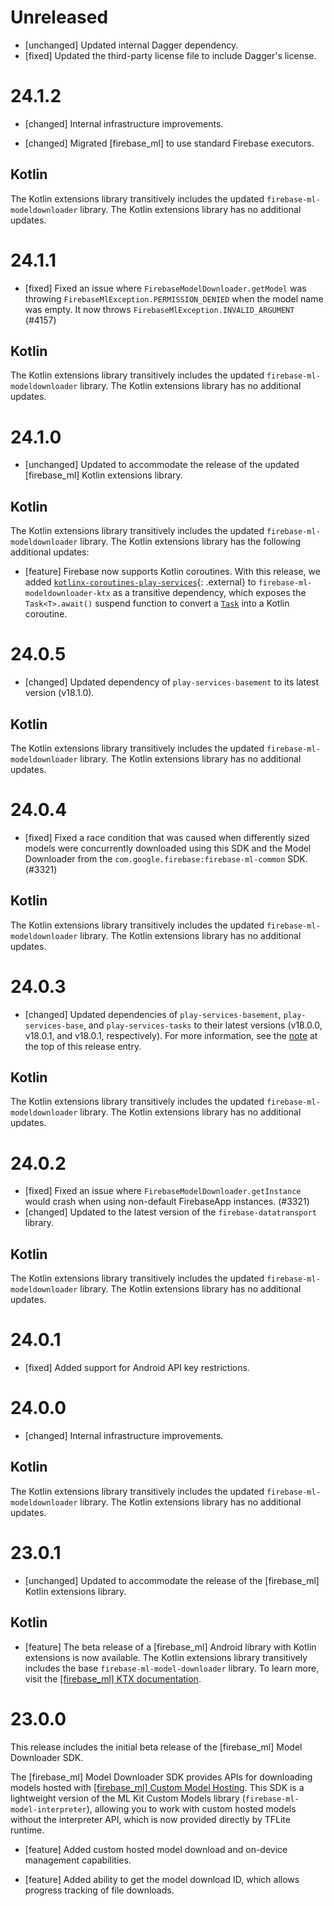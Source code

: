 # Unreleased

- [unchanged] Updated internal Dagger dependency.
- [fixed] Updated the third-party license file to include Dagger's license.

# 24.1.2

- [changed] Internal infrastructure improvements.

- [changed] Migrated [firebase_ml] to use standard Firebase executors.

## Kotlin

The Kotlin extensions library transitively includes the updated
`firebase-ml-modeldownloader` library. The Kotlin extensions library has no
additional updates.

# 24.1.1

- [fixed] Fixed an issue where `FirebaseModelDownloader.getModel` was throwing
  `FirebaseMlException.PERMISSION_DENIED` when the model name was empty. It now
  throws `FirebaseMlException.INVALID_ARGUMENT`
  (#4157)

## Kotlin

The Kotlin extensions library transitively includes the updated
`firebase-ml-modeldownloader` library. The Kotlin extensions library has no
additional updates.

# 24.1.0

- [unchanged] Updated to accommodate the release of the updated
  [firebase_ml] Kotlin extensions library.

## Kotlin

The Kotlin extensions library transitively includes the updated
`firebase-ml-modeldownloader` library. The Kotlin extensions library has the
following additional updates:

- [feature] Firebase now supports Kotlin coroutines.
  With this release, we added
  [`kotlinx-coroutines-play-services`](https://kotlinlang.org/api/kotlinx.coroutines/kotlinx-coroutines-play-services/){: .external}
  to `firebase-ml-modeldownloader-ktx` as a transitive dependency, which
  exposes the `Task<T>.await()` suspend function to convert a
  [`Task`](https://developers.google.com/android/guides/tasks) into a Kotlin
  coroutine.

# 24.0.5

- [changed] Updated dependency of `play-services-basement` to its latest
  version (v18.1.0).

## Kotlin

The Kotlin extensions library transitively includes the updated
`firebase-ml-modeldownloader` library. The Kotlin extensions library has no
additional updates.

# 24.0.4

- [fixed] Fixed a race condition that was caused when differently sized
  models were concurrently downloaded using this SDK and the Model Downloader from
  the `com.google.firebase:firebase-ml-common` SDK.
  (#3321)

## Kotlin

The Kotlin extensions library transitively includes the updated
`firebase-ml-modeldownloader` library. The Kotlin extensions library has no
additional updates.

# 24.0.3

- [changed] Updated dependencies of `play-services-basement`,
  `play-services-base`, and `play-services-tasks` to their latest versions
  (v18.0.0, v18.0.1, and v18.0.1, respectively). For more information, see the
  [note](#basement18-0-0_base18-0-1_tasks18-0-1) at the top of this release
  entry.

## Kotlin

The Kotlin extensions library transitively includes the updated
`firebase-ml-modeldownloader` library. The Kotlin extensions library has no
additional updates.

# 24.0.2

- [fixed] Fixed an issue where `FirebaseModelDownloader.getInstance` would
  crash when using non-default FirebaseApp instances.
  (#3321)
- [changed] Updated to the latest version of the `firebase-datatransport`
  library.

## Kotlin

The Kotlin extensions library transitively includes the updated
`firebase-ml-modeldownloader` library. The Kotlin extensions library has no
additional updates.

# 24.0.1

- [fixed] Added support for Android API key restrictions.

# 24.0.0

- [changed] Internal infrastructure improvements.

## Kotlin

The Kotlin extensions library transitively includes the updated
`firebase-ml-modeldownloader` library. The Kotlin extensions library has no
additional updates.

# 23.0.1

- [unchanged] Updated to accommodate the release of the [firebase_ml]
  Kotlin extensions library.

## Kotlin

- [feature] The beta release of a [firebase_ml] Android library with
  Kotlin extensions is now available. The Kotlin extensions library transitively
  includes the base `firebase-ml-model-downloader` library. To learn more,
  visit the
  [[firebase_ml] KTX documentation](/docs/reference/android/com/google/firebase/ml/modeldownloader/package-summary).

# 23.0.0

This release includes the initial beta release of the
[firebase_ml] Model Downloader SDK.

The [firebase_ml] Model Downloader SDK provides APIs for downloading models
hosted with [[firebase_ml] Custom Model Hosting](/docs/ml/use-custom-models).
This SDK is a lightweight version of the ML Kit Custom Models library
(`firebase-ml-model-interpreter`), allowing you to work with custom hosted
models without the interpreter API, which is now provided directly by TFLite
runtime.

- [feature] Added custom hosted model download and on-device management
  capabilities.

- [feature] Added ability to get the model download ID, which allows progress
  tracking of file downloads.
